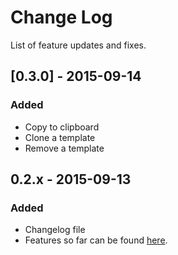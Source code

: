 # Change Log
List of feature updates and fixes.

## [0.3.0] - 2015-09-14
### Added
- Copy to clipboard
- Clone a template
- Remove a template

## 0.2.x - 2015-09-13
### Added
- Changelog file
- Features so far can be found [here](https://github.com/koomai/bulletproof-email/blob/v0.2.3/README.md).

